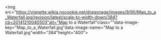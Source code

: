 <img src="https://vignette.wikia.nocookie.net/dragonage/images/9/90/Map_to_a_Waterfall.jpg/revision/latest/scale-to-width-down/384?cb=20141210040503"alt="Map to a Waterfall"class=""data-image-key="Map_to_a_Waterfall.jpg"data-image-name="Map to a Waterfall.jpg"width="384"height="400">